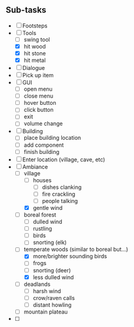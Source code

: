 ## Sub-tasks
- [ ] Footsteps 
- [ ] Tools
    - [ ] swing tool
    - [x] hit wood
    - [x] hit stone
    - [x] hit metal
- [ ] Dialogue
- [ ] Pick up item
- [ ] GUI
    - [ ] open menu
    - [ ] close menu
    - [ ] hover button
    - [ ] click button
    - [ ] exit
    - [ ] volume change
- [ ] Building
    - [ ] place building location
    - [ ] add component
    - [ ] finish building
- [ ] Enter location (village, cave, etc)
- [ ] Ambiance
     - [ ] village
         - [ ] houses
             - [ ] dishes clanking
             - [ ] fire crackling
             - [ ] people talking 
         - [x] gentle wind
     - [ ] boreal forest
         - [ ] dulled wind
         - [ ] rustling
         - [ ] birds
         - [ ] snorting (elk)
     - [ ] temperate woods (similar to boreal but...)
         - [x] more/brighter sounding birds
         - [ ] frogs
         - [ ] snorting (deer)
         - [x] less dulled wind
     - [ ] deadlands
         - [ ] harsh wind
         - [ ] crow/raven calls
         - [ ] distant howling
     - [ ] mountain plateau
- [ ] 